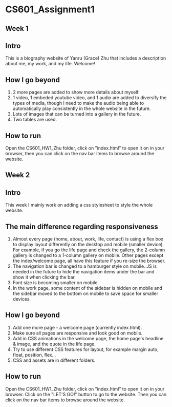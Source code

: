 # CS601_Assignment1
## Week 1
## Intro
This is a biography website of Yanru (Grace) Zhu that includes a description about me, my work, and my life. 
Welcome!

## How I go beyond
1. 2 more pages are added to show more details about myself.
2. 1 video, 1 embeded youtube video, and 1 audio are added to diversify the types of media, though I need to make the audio being able to automatically play consistently in the whole website in the future.
3. Lots of images that can be turned into a gallery in the future.
4. Two tables are used.


## How to run
Open the CS601_HW1_Zhu folder, click on "index.html" to open it on in your browser, then you can click on the nav bar items to browse around the website.

## Week 2
## Intro
This week I mainly work on adding a css stylesheet to style the whole website. 

## The main difference regarding responsiveness
1. Almost every page (home, about, work, life, contact) is using a flex box to display layout differently on the desktop and mobile (smaller device). For example, if you go the life page and check the gallery, the 2-column gallery is changed to a 1-column gallery on mobile. Other pages except the index/welcome page, all have this feature if you re-size the browser.
2. The navigation bar is changed to a hamburger style on mobile. JS is needed in the future to hide the navigation items under the bar and show it when clicking the bar.
3. Font size is becoming smaller on mobile.
4. In the work page, some content of the sidebar is hidden on mobile and the sidebar moved to the bottom on mobile to save space for smaller devices.

## How I go beyond
1. Add one more page - a welcome page (currently index.html).
2. Make sure all pages are responsive and look good on mobile.
3. Add in CSS animations in the welcome page, the home page's headline & image, and the quote in the life page.
4. Try to use different CSS features for layout, for example margin auto, float, position, flex...
5. CSS and assets are in different folders.


## How to run
Open the CS601_HW1_Zhu folder, click on "index.html" to open it on in your browser. Click on the "LET'S GO!" button to go to the website. Then you can click on the nav bar items to browse around the website.